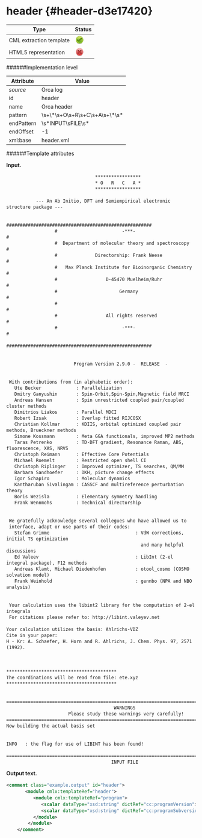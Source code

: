 # header {#header-d3e17420}


| Type                                                                                                                                                | Status                                                                                                                                              |
|----|----|
| CML extraction template                                                                                                                             | ![](/imgs/Total.png)                                                                                                                                |
| HTML5 representation                                                                                                                                | ![](/imgs/None.png)                                                                                                                                 |

######Implementation level

| Attribute                                                                                                                                           | Value                                                                                                                                               |
|----|----|
| *source*                                                                                                                                            | Orca log                                                                                                                                            |
| id                                                                                                                                                  | header                                                                                                                                              |
| name                                                                                                                                                | Orca header                                                                                                                                         |
| pattern                                                                                                                                             | \\s+\\\*\\s+O\\s+R\\s+C\\s+A\\s+\\\*\\s\*                                                                                                           |
| endPattern                                                                                                                                          | \\s\*INPUT\\sFILE\\s\*                                                                                                                              |
| endOffset                                                                                                                                           | -1                                                                                                                                                  |
| xml:base                                                                                                                                            | header.xml                                                                                                                                          |

######Template attributes

**Input.**


                                     *****************
                                     * O   R   C   A *
                                     *****************

               --- An Ab Initio, DFT and Semiempirical electronic structure package ---

                      ######################################################
                      #                        -***-                       #
                      #  Department of molecular theory and spectroscopy   #
                      #              Directorship: Frank Neese             #
                      #   Max Planck Institute for Bioinorganic Chemistry  #
                      #                  D-45470 Muelheim/Ruhr             #
                      #                       Germany                      #
                      #                                                    #
                      #                  All rights reserved               #
                      #                        -***-                       #
                      ######################################################


                             Program Version 2.9.0 -  RELEASE  -


     With contributions from (in alphabetic order):
       Ute Becker             : Parallelization
       Dmitry Ganyushin       : Spin-Orbit,Spin-Spin,Magnetic field MRCI
       Andreas Hansen         : Spin unrestricted coupled pair/coupled cluster methods
       Dimitrios Liakos       : Parallel MDCI
       Robert Izsak           : Overlap fitted RIJCOSX
       Christian Kollmar      : KDIIS, orbital optimized coupled pair methods, Brueckner methods
       Simone Kossmann        : Meta GGA functionals, improved MP2 methods
       Taras Petrenko         : TD-DFT gradient, Resonance Raman, ABS, fluorescence, XAS, NRVS
       Christoph Reimann      : Effective Core Potentials
       Michael Roemelt        : Restricted open shell CI
       Christoph Riplinger    : Improved optimizer, TS searches, QM/MM
       Barbara Sandhoefer     : DKH, picture change effects
       Igor Schapiro          : Molecular dynamics
       Kantharuban Sivalingam : CASSCF and multireference perturbation theory
       Boris Wezisla          : Elementary symmetry handling
       Frank Wennmohs         : Technical directorship


     We gratefully acknowledge several collegues who have allowed us to
     interface, adapt or use parts of their codes:
       Stefan Grimme                                : VdW corrections, initial TS optimization
                                                      and many helpful discussions
       Ed Valeev                                    : LibInt (2-el integral package), F12 methods
       Andreas Klamt, Michael Diedenhofen           : otool_cosmo (COSMO solvation model)
       Frank Weinhold                               : gennbo (NPA and NBO analysis)


     Your calculation uses the libint2 library for the computation of 2-el integrals
     For citations please refer to: http://libint.valeyev.net

    Your calculation utilizes the basis: Ahlrichs-VDZ
    Cite in your paper:
    H - Kr: A. Schaefer, H. Horn and R. Ahlrichs, J. Chem. Phys. 97, 2571 (1992).



    *****************************************
    The coordinations will be read from file: ete.xyz
    *****************************************


    ================================================================================
                                            WARNINGS
                           Please study these warnings very carefully!
    ================================================================================
    Now building the actual basis set


    INFO   : the flag for use of LIBINT has been found!

    ================================================================================
                                           INPUT FILE
        

**Output text.**

```xml
<comment class="example.output" id="header">
       <module cmlx:templateRef="header">
          <module cmlx:templateRef="program">
             <scalar dataType="xsd:string" dictRef="cc:programVersion">2.9.0</scalar>
             <scalar dataType="xsd:string" dictRef="cc:programSubversion">RELEASE</scalar>
          </module>
        </module>
    </comment>
```
